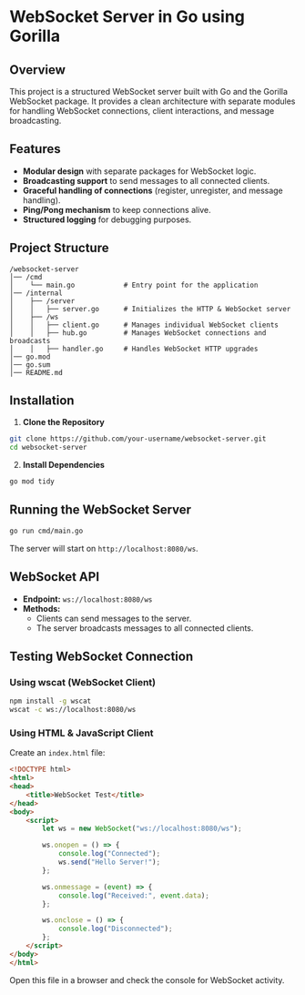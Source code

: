 # WebSocket Server in Go using Gorilla

## Overview
This project is a structured WebSocket server built with Go and the Gorilla WebSocket package. It provides a clean architecture with separate modules for handling WebSocket connections, client interactions, and message broadcasting.

## Features
- **Modular design** with separate packages for WebSocket logic.
- **Broadcasting support** to send messages to all connected clients.
- **Graceful handling of connections** (register, unregister, and message handling).
- **Ping/Pong mechanism** to keep connections alive.
- **Structured logging** for debugging purposes.

## Project Structure
```
/websocket-server
│── /cmd
│    └── main.go            # Entry point for the application
│── /internal
│    ├── /server
│    │   ├── server.go      # Initializes the HTTP & WebSocket server
│    ├── /ws
│    │   ├── client.go      # Manages individual WebSocket clients
│    │   ├── hub.go         # Manages WebSocket connections and broadcasts
│    │   ├── handler.go     # Handles WebSocket HTTP upgrades
│── go.mod
│── go.sum
│── README.md
```

## Installation
1. **Clone the Repository**
```sh
git clone https://github.com/your-username/websocket-server.git
cd websocket-server
```
2. **Install Dependencies**
```sh
go mod tidy
```

## Running the WebSocket Server
```sh
go run cmd/main.go
```
The server will start on `http://localhost:8080/ws`.

## WebSocket API
- **Endpoint:** `ws://localhost:8080/ws`
- **Methods:**
    - Clients can send messages to the server.
    - The server broadcasts messages to all connected clients.

## Testing WebSocket Connection
### Using wscat (WebSocket Client)
```sh
npm install -g wscat
wscat -c ws://localhost:8080/ws
```

### Using HTML & JavaScript Client
Create an `index.html` file:
```html
<!DOCTYPE html>
<html>
<head>
    <title>WebSocket Test</title>
</head>
<body>
    <script>
        let ws = new WebSocket("ws://localhost:8080/ws");

        ws.onopen = () => {
            console.log("Connected");
            ws.send("Hello Server!");
        };

        ws.onmessage = (event) => {
            console.log("Received:", event.data);
        };

        ws.onclose = () => {
            console.log("Disconnected");
        };
    </script>
</body>
</html>
```

Open this file in a browser and check the console for WebSocket activity.


